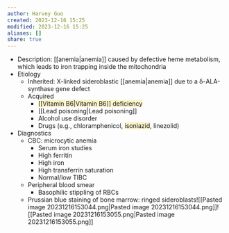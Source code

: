 ```yaml
---
author: Harvey Guo
created: 2023-12-16 15:25
modified: 2023-12-16 15:25
aliases: []
share: true
---
```

- Description: [[anemia|anemia]] caused by defective heme metabolism, which leads to iron trapping inside the mitochondria
- Etiology
	- Inherited: X-linked sideroblastic [[anemia|anemia]] due to a δ-ALA-synthase gene defect
	- Acquired
		- <span style="background:rgba(240, 200, 0, 0.2)">[[Vitamin B6|Vitamin B6]] deficiency</span>
		- [[Lead poisoning|Lead poisoning]] 
		- Alcohol use disorder
		- Drugs (e.g., chloramphenicol, <span style="background:rgba(240, 200, 0, 0.2)">isoniazid</span>, linezolid)
- Diagnostics
	- CBC: microcytic anemia
		- Serum iron studies
		- High ferritin
		- High iron 
		- High transferrin saturation
		- Normal/low TIBC
	- Peripheral blood smear
		- Basophilic stippling of RBCs
	- Prussian blue staining of bone marrow: ringed sideroblasts![[Pasted image 20231216153044.png|Pasted image 20231216153044.png]]![[Pasted image 20231216153055.png|Pasted image 20231216153055.png]]

